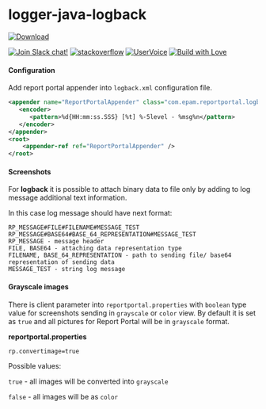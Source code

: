 # logger-java-logback
 [ ![Download](https://api.bintray.com/packages/epam/reportportal/logger-java-logback/images/download.svg) ](https://bintray.com/epam/reportportal/logger-java-logback/_latestVersion)
 
[![Join Slack chat!](https://reportportal-slack-auto.herokuapp.com/badge.svg)](https://reportportal-slack-auto.herokuapp.com)
[![stackoverflow](https://img.shields.io/badge/reportportal-stackoverflow-orange.svg?style=flat)](http://stackoverflow.com/questions/tagged/reportportal)
[![UserVoice](https://img.shields.io/badge/uservoice-vote%20ideas-orange.svg?style=flat)](https://rpp.uservoice.com/forums/247117-report-portal)
[![Build with Love](https://img.shields.io/badge/build%20with-❤%EF%B8%8F%E2%80%8D-lightgrey.svg)](http://reportportal.io?style=flat)
#### Configuration

Add report portal appender into `logback.xml` configuration file.

```XML
<appender name="ReportPortalAppender" class="com.epam.reportportal.logback.appender.ReportPortalAppender">
   <encoder>
      <pattern>%d{HH:mm:ss.SSS} [%t] %-5level - %msg%n</pattern>
   </encoder>
</appender>
<root>
    <appender-ref ref="ReportPortalAppender" />
</root>
```

#### Screenshots

For **logback** it is possible to attach binary data to file only by adding to log message additional text information.

In this case log message should have next format:

  ```properties
  RP_MESSAGE#FILE#FILENAME#MESSAGE_TEST
  RP_MESSAGE#BASE64#BASE_64_REPRESENTATION#MESSAGE_TEST
  RP_MESSAGE - message header
  FILE, BASE64 - attaching data representation type
  FILENAME, BASE_64_REPRESENTATION - path to sending file/ base64 representation of sending data
  MESSAGE_TEST - string log message
 ```

#### Grayscale images
There is client parameter into `reportportal.properties` with `boolean` type value for screenshots sending in `grayscale` or `color` view. By default it is set as `true` and all pictures for Report Portal will be in `grayscale` format.

**reportportal.properties**
```properties
rp.convertimage=true
```

 Possible values:
 
`true` - all images will be converted into `grayscale`

`false` - all images will be as `color`
